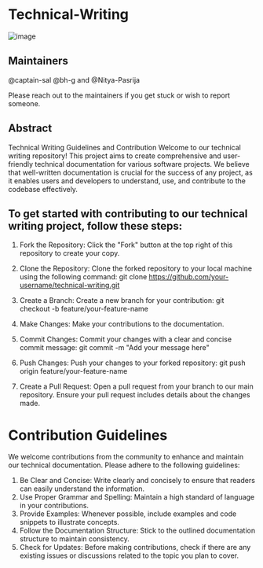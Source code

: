 # Technical-Writing
![image](https://github.com/SnowScriptWinterOfCode/Technical_Writing/assets/97171261/ccfc3002-55b5-4109-970b-9d675b4a6043)

## Maintainers
@captain-sal @bh-g and @Nitya-Pasrija 

Please reach out to the maintainers if you get stuck or wish to report someone.

## Abstract
Technical Writing Guidelines and Contribution
Welcome to our technical writing repository! This project aims to create comprehensive and user-friendly technical documentation for various software projects. We believe that well-written documentation is crucial for the success of any project, as it enables users and developers to understand, use, and contribute to the codebase effectively.

## To get started with contributing to our technical writing project, follow these steps:

1. Fork the Repository: Click the "Fork" button at the top right of this repository to create your copy.

2. Clone the Repository: Clone the forked repository to your local machine using the following command:
           git clone https://github.com/your-username/technical-writing.git

3. Create a Branch: Create a new branch for your contribution:
            git checkout -b feature/your-feature-name

4. Make Changes: Make your contributions to the documentation.
5. Commit Changes: Commit your changes with a clear and concise commit message:
            git commit -m "Add your message here"

6. Push Changes: Push your changes to your forked repository:
           git push origin feature/your-feature-name

7. Create a Pull Request: Open a pull request from your branch to our main repository. Ensure your pull request includes details about the changes made.

# Contribution Guidelines

We welcome contributions from the community to enhance and maintain our technical documentation. Please adhere to the following guidelines:

1. Be Clear and Concise: Write clearly and concisely to ensure that readers can easily understand the information.
2. Use Proper Grammar and Spelling: Maintain a high standard of language in your contributions.
3. Provide Examples: Whenever possible, include examples and code snippets to illustrate concepts.
4. Follow the Documentation Structure: Stick to the outlined documentation structure to maintain consistency.
5. Check for Updates: Before making contributions, check if there are any existing issues or discussions related to the topic you plan to cover.
